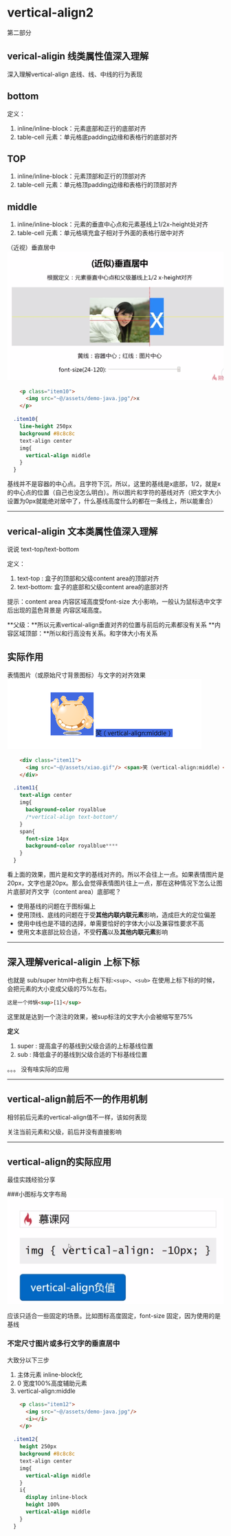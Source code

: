 # vertical-align2
第二部分

## verical-aligin 线类属性值深入理解
深入理解vertical-align 底线、线、中线的行为表现

## bottom
定义：

1. inline/inline-block：元素底部和正行的底部对齐
2. table-cell 元素：单元格底padding边缘和表格行的底部对齐

## TOP

1. inline/inline-block：元素顶部和正行的顶部对齐
2. table-cell 元素：单元格顶padding边缘和表格行的顶部对齐

## middle

1. inline/inline-block：元素的垂直中心点和元素基线上1/2x-height处对齐
2. table-cell 元素：单元格填充盒子相对于外面的表格行居中对齐


（近视）垂直居中
![](/assets/image/htmlcss/verticalalign/近似垂直居中.png)
```html
    <p class="item10">
      <img src="~@/assets/demo-java.jpg"/>x
    </p>
```
```css
  .item10{
    line-height 250px
    background #8c8c8c
    text-align center
    img{
      vertical-align middle
    }
  }
```
基线并不是容器的中心点。且字符下沉，所以，这里的基线是x底部，1/2，就是x的中心点的位置（自己也没怎么明白）。所以图片和字符的基线对齐（把文字大小设置为0px就能绝对居中了，什么基线高度什么的都在一条线上，所以能重合）

----

## verical-aligin 文本类属性值深入理解
说说 text-top/text-bottom

定义：
1. text-top : 盒子的顶部和父级content area的顶部对齐
2. text-bottom: 盒子的底部和父级content area的底部对齐

提示：content area 内容区域高度受font-size 大小影响，一般认为鼠标选中文字后出现的蓝色背景是 内容区域高度。


**父级：**所以元素vertical-align垂直对齐的位置与前后的元素都没有关系
**内容区域顶部：**所以和行高没有关系。和字体大小有关系

## 实际作用
表情图片（或原始尺寸背景图标）与文字的对齐效果
![](/assets/image/htmlcss/verticalalign/表情图片与文字类对齐属性.png)

```html
    <div class="item11">
      <img src="~@/assets/xiao.gif"/> <span>笑（vertical-align:middle）</span>
    </div>
```
```css
  .item11{
    text-align center
    img{
      background-color royalblue
      /*vertical-align text-bottom*/
    }
    span{
      font-size 14px
      background-color royalblue****
    }
  }
```

看上面的效果，图片是和文字的基线对齐的。所以不会往上一点。如果表情图片是20px，文字也是20px。那么会觉得表情图片往上一点，那在这种情况下怎么让图片底部对齐文字（content area）底部呢？

* 使用基线的问题在于图标偏上
* 使用顶线、底线的问题在于受**其他内联内联元素**影响，造成巨大的定位偏差
* 使用中线也是不错的选择，单需要恰好的字体大小以及兼容性要求不高
* 使用文本底部比较合适，不受**行高**以及**其他内联元素**影响


----

## 深入理解verical-aligin 上标下标
也就是 sub/super
html中也有上标下标:`<sup>`、`<sub>`
在使用上标下标的时候，会把元素的大小变成父级的75%左右。
```html
这是一个帅锅<sup>[1]</sup>
```
这里就是达到一个浇注的效果，被sup标注的文字大小会被缩写至75%


**定义**

1. super : 提高盒子的基线到父级合适的上标基线位置
2. sub   : 降低盒子的基线到父级合适的下标基线位置

。。。 没有啥实际的应用

----

## vertical-align前后不一的作用机制
相邻前后元素的vertical-align值不一样，该如何表现


关注当前元素和父级，前后并没有直接影响


----


## vertical-align的实际应用

 最佳实践经验分享 

###小图标与文字布局
 ![](/assets/image/htmlcss/verticalalign/小图标与文字对齐.png)
 
 应该只适合一些固定的场景。比如图标高度固定，font-size 固定，因为使用的是基线

### 不定尺寸图片或多行文字的垂直居中 
 
 大致分以下三步
 
 1. 主体元素 inline-block化
 2. 0 宽度100%高度辅助元素
 3. vertical-align:middle 
 
```html
    <p class="item12">
      <img src="~@/assets/demo-java.jpg"/>
      <i></i>
    </p>
```
```css
  .item12{
    height 250px
    background #8c8c8c
    text-align center
    img{
      vertical-align middle
    }
    i{
      display inline-block
      height 100%
      vertical-align middle
    }
  }
```
 
 
 
 
 
 
 
